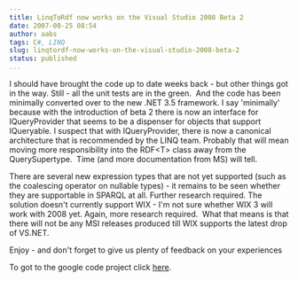 ```yaml
---
title: LinqToRdf now works on the Visual Studio 2008 Beta 2
date: 2007-08-25 08:54
author: aabs
tags: C#, LINQ
slug: linqtordf-now-works-on-the-visual-studio-2008-beta-2
status: published
...
```


I should have brought the code up to date weeks back - but other things got in the way. Still - all the unit tests are in the green.  And the code has been minimally converted over to the new .NET 3.5 framework. I say 'minimally' because with the introduction of beta 2 there is now an interface for IQueryProvider that seems to be a dispenser for objects that support IQueryable. I suspect that with IQueryProvider, there is now a canonical architecture that is recommended by the LINQ team. Probably that will mean moving more responsibility into the RDF\<T\> class away from the QuerySupertype.  Time (and more documentation from MS) will tell.

There are several new expression types that are not yet supported (such as the coalescing operator on nullable types) - it remains to be seen whether they are supportable in SPARQL at all. Further research required. The solution doesn't currently support WIX - I'm not sure whether WIX 3 will work with 2008 yet. Again, more research required.  What that means is that there will not be any MSI releases produced till WIX supports the latest drop of VS.NET.

Enjoy - and don't forget to give us plenty of feedback on your experiences

To got to the google code project click [here](http://code.google.com/p/linqtordf/).
